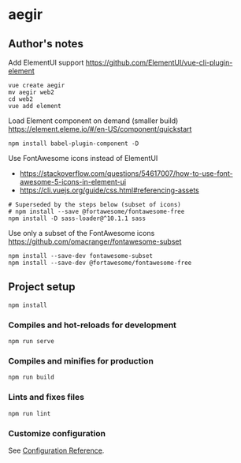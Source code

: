 # aegir

## Author's notes
Add ElementUI support https://github.com/ElementUI/vue-cli-plugin-element
```
vue create aegir
mv aegir web2
cd web2
vue add element
```

Load Element component on demand (smaller build) https://element.eleme.io/#/en-US/component/quickstart
```
npm install babel-plugin-component -D
```

Use FontAwesome icons instead of ElementUI
* https://stackoverflow.com/questions/54617007/how-to-use-font-awesome-5-icons-in-element-ui
* https://cli.vuejs.org/guide/css.html#referencing-assets

```
# Superseded by the steps below (subset of icons)
# npm install --save @fortawesome/fontawesome-free
npm install -D sass-loader@^10.1.1 sass
```

Use only a subset of the FontAwesome icons https://github.com/omacranger/fontawesome-subset
```
npm install --save-dev fontawesome-subset 
npm install --save-dev @fortawesome/fontawesome-free
```

## Project setup
```
npm install
```

### Compiles and hot-reloads for development
```
npm run serve
```

### Compiles and minifies for production
```
npm run build
```

### Lints and fixes files
```
npm run lint
```

### Customize configuration
See [Configuration Reference](https://cli.vuejs.org/config/).
